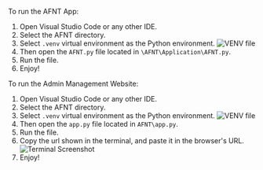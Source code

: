 To run the AFNT App:
1. Open Visual Studio Code or any other IDE.
2. Select the AFNT directory.
3. Select `.venv` virtual environment as the Python environment. 
![VENV file](\static\img\image.png)
4. Then open the `AFNT.py` file located in `\AFNT\Application\AFNT.py`.
5. Run the file.
6. Enjoy!

To run the Admin Management Website:
1. Open Visual Studio Code or any other IDE.
2. Select the AFNT directory.
3. Select `.venv` virtual environment as the Python environment. 
![VENV file](\static\img\image.png)
4. Then open the `app.py` file located in `AFNT\app.py`.
5. Run the file.
6. Copy the url shown in the terminal, and paste it in the browser's URL.
![Terminal Screenshot](\static\img\image-1.png)
7. Enjoy!